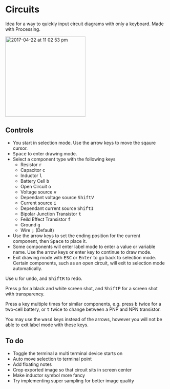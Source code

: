 # Circuits
Idea for a way to quickly input circuit diagrams with only a keyboard. Made with Processing.

<img width="250" alt="2017-04-22 at 11 02 53 pm" src="https://cloud.githubusercontent.com/assets/12654833/25303867/fc4947f8-27af-11e7-84cc-153967ceed57.png">

## Controls
- You start in selection mode. Use the arrow keys to move the sqaure cursor.
- <kbd>Space</kbd> to enter drawing mode.
- Select a component type with the following keys
  - Resistor <kbd>r</kbd>
  - Capacitor <kbd>c</kbd>
  - Inductor <kbd>l</kbd>
  - Battery Cell <kbd>b</kbd>
  - Open Circuit <kbd>o</kbd>
  - Voltage source <kbd>v</kbd>
  - Dependant voltage source <kbd>Shift</kbd><kbd>V</kbd>
  - Current source <kbd>i</kbd>
  - Dependant current source <kbd>Shift</kbd><kbd>I</kbd>
  - Bipolar Junction Transistor <kbd>t</kbd>
  - Feild Effect Transistor <kbd>f</kbd>
  - Ground <kbd>g</kbd>
  - Wire <kbd>;</kbd> (Default)
- Use the arrow keys to set the ending position for the current component, then <kbd>Space</kbd> to place it.
- Some components will enter label mode to enter a value or variable name. Use the arrow keys or enter key to continue to draw mode.
- Exit drawing mode with <kbd>ESC</kbd> or <kbd>Enter</kbd> to go back to selection mode. Certain components, such as an open circuit, will exit to selection mode automatically.

Use <kbd>u</kbd> for undo, and <kbd>Shift</kbd><kbd>R</kbd> to redo.

Press <kbd>p</kbd> for a black and white screen shot, and <kbd>Shift</kbd><kbd>P</kbd> for a screen shot with transparency.

Press a key multiple times for similar components, e.g. press <kbd>b</kbd> twice for a two-cell battery, or <kbd>t</kbd> twice to change between a PNP and NPN transistor.

You may use the <kbd>w</kbd><kbd>a</kbd><kbd>s</kbd><kbd>d</kbd> keys instead of the arrows, however you will not be able to exit label mode with these keys.

## To do
- Toggle the terminal a multi terminal device starts on
- Auto move selection to terminal point
- Add floating notes
- Crop exported image so that circuit sits in screen center
- Make inductor symbol more fancy
- Try implementing super sampling for better image quality
